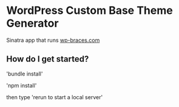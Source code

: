 # WordPress Custom Base Theme Generator

Sinatra app that runs <a href="http://wp-braces.com">wp-braces.com</a>

## How do I get started?

'bundle install'

'npm install'

then type 'rerun to start a local server'